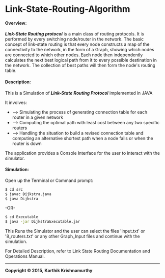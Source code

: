 # Link-State-Routing-Algorithm
#### Overview:
**_Link-State Routing protocol_** is a main class of routing protocols. It is performed by every switching node/router in the network. The basic concept of link-state routing is that every node constructs a map of the connectivity to the network, in the form of a Graph, showing which nodes are connected to which other nodes. Each node then independently calculates the next best logical path from it to every possible destination in the network. The collection of best paths will then form the node's routing table.

#### Description:
This is a Simulation of **_Link-State Routing Protocol_** implemented in JAVA

It involves: 
- -->  Simulating the process of generating connection table for each router in a given network
- --> Computing the optimal path with least cost between any two specific routers
- --> Handling the situation to build a revised connection table and computing an alternative shortest path when a node fails or when the router is down

The application provides a Console Interface for the user to interact with the simulator.

#### Simulation:
Open up the Terminal or Command prompt:

```sh
$ cd src
$ javac Dijkstra.java
$ java Dijkstra
```
-OR-

```sh
$ cd Executable
$ java -jar DijkstraExecutable.jar
```
This Runs the Simulator and the user can select the files 'input.txt' or '8_routers.txt' or any other Graph_Input files and continue with the simulation.

For Detailed Description, refer to Link State Routing Documentation and Operations Manual.

---
**Copyright &copy; 2015,&nbsp;Karthik Krishnamurthy**
